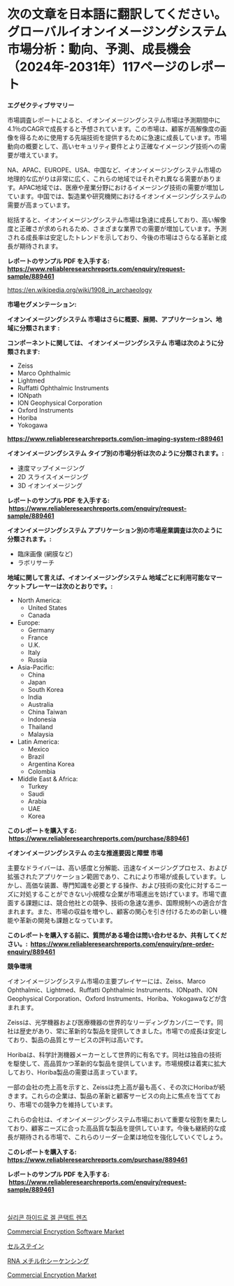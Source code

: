 <p><h1>次の文章を日本語に翻訳してください。 グローバルイオンイメージングシステム市場分析：動向、予測、成長機会（2024年-2031年）117ページのレポート</h1></p><p><strong>エグゼクティブサマリー</strong></p>
<p><p>市場調査レポートによると、イオンイメージングシステム市場は予測期間中に4.1％のCAGRで成長すると予想されています。この市場は、顧客が高解像度の画像を得るために使用する先端技術を提供するために急速に成長しています。市場動向の概要として、高いセキュリティ要件とより正確なイメージング技術への需要が増えています。</p><p>NA、APAC、EUROPE、USA、中国など、イオンイメージングシステム市場の地理的な広がりは非常に広く、これらの地域ではそれぞれ異なる需要があります。APAC地域では、医療や産業分野におけるイメージング技術の需要が増加しています。中国では、製造業や研究機関におけるイオンイメージングシステムの需要が高まっています。</p><p>総括すると、イオンイメージングシステム市場は急速に成長しており、高い解像度と正確さが求められるため、さまざまな業界での需要が増加しています。予測される成長率は安定したトレンドを示しており、今後の市場はさらなる革新と成長が期待されます。</p></p>
<p><strong>レポートのサンプル PDF を入手する: <a href="https://www.reliableresearchreports.com/enquiry/request-sample/889461">https://www.reliableresearchreports.com/enquiry/request-sample/889461</a></strong></p>
<p><a href="https://en.wikipedia.org/wiki/1908_in_archaeology">https://en.wikipedia.org/wiki/1908_in_archaeology</a></p>
<p><strong>市場セグメンテーション:</strong></p>
<p><strong> イオンイメージングシステム 市場はさらに概要、展開、アプリケーション、地域に分類されます :</strong></p>
<p><strong>コンポーネントに関しては、 イオンイメージングシステム 市場は次のように分類されます: &nbsp;</strong></p>
<p><ul><li>Zeiss</li><li>Marco Ophthalmic</li><li>Lightmed</li><li>Ruffatti Ophthalmic Instruments</li><li>IONpath</li><li>ION Geophysical Corporation</li><li>Oxford Instruments</li><li>Horiba</li><li>Yokogawa</li></ul></p>
<p><strong><a href="https://www.reliableresearchreports.com/ion-imaging-system-r889461">https://www.reliableresearchreports.com/ion-imaging-system-r889461</a></strong></p>
<p><strong> イオンイメージングシステム タイプ別の市場分析は次のように分類されます。:</strong></p>
<p><ul><li>速度マップイメージング</li><li>2D スライスイメージング</li><li>3D イオンイメージング</li></ul></p>
<p><strong>レポートのサンプル PDF を入手する: &nbsp;<a href="https://www.reliableresearchreports.com/enquiry/request-sample/889461">https://www.reliableresearchreports.com/enquiry/request-sample/889461</a></strong></p>
<p><strong> イオンイメージングシステム アプリケーション別の市場産業調査は次のように分類されます。:</strong></p>
<p><ul><li>臨床画像 (網膜など)</li><li>ラボリサーチ</li></ul></p>
<p><strong>地域に関して言えば、イオンイメージングシステム 地域ごとに利用可能なマーケットプレーヤーは次のとおりです。:</strong></p>
<p><ul>
    <li>
        North America:
        <ul>
            <li>United States</li>
            <li>Canada</li>
        </ul>
    </li>
    <li>
        Europe:
        <ul>
            <li>Germany</li>
            <li>France</li>
            <li>U.K.</li>
            <li>Italy</li>
            <li>Russia</li>
        </ul>
    </li>
    <li>
        Asia-Pacific:
        <ul>
            <li>China</li>
            <li>Japan</li>
            <li>South Korea</li>
            <li>India</li>
            <li>Australia</li>
            <li>China Taiwan</li>
            <li>Indonesia</li>
            <li>Thailand</li>
            <li>Malaysia</li>
        </ul>
    </li>
    <li>
        Latin America:
        <ul>
            <li>Mexico</li>
            <li>Brazil</li>
            <li>Argentina Korea</li>
            <li>Colombia</li>
        </ul>
    </li>
    <li>
        Middle East & Africa:
        <ul>
            <li>Turkey</li>
            <li>Saudi</li>
            <li>Arabia</li>
            <li>UAE</li>
            <li>Korea</li>
        </ul>
    </li>
    </ul></p>
<p><strong>このレポートを購入する: &nbsp;<a href="https://www.reliableresearchreports.com/purchase/889461">https://www.reliableresearchreports.com/purchase/889461</a></strong></p>
<p><strong>イオンイメージングシステム の主な推進要因と障壁 市場</strong></p>
<p><p>主要なドライバーは、高い感度と分解能、迅速なイメージングプロセス、および拡張されたアプリケーション範囲であり、これにより市場が成長しています。しかし、高価な装置、専門知識を必要とする操作、および技術の変化に対するニーズに対処することができない小規模な企業が市場進出を妨げています。市場で直面する課題には、競合他社との競争、技術の急速な進歩、国際規制への適合が含まれます。また、市場の収益を増やし、顧客の関心を引き付けるための新しい機能や革新の開発も課題となっています。</p></p>
<p><strong>このレポートを購入する前に、質問がある場合は問い合わせるか、共有してください。:&nbsp; <a href="https://www.reliableresearchreports.com/enquiry/pre-order-enquiry/889461">https://www.reliableresearchreports.com/enquiry/pre-order-enquiry/889461</a></strong></p>
<p><strong>競争環境</strong></p>
<p><p>イオンイメージングシステム市場の主要プレイヤーには、Zeiss、Marco Ophthalmic、Lightmed、Ruffatti Ophthalmic Instruments、IONpath、ION Geophysical Corporation、Oxford Instruments、Horiba、Yokogawaなどが含まれます。</p><p>Zeissは、光学機器および医療機器の世界的なリーディングカンパニーです。同社は歴史があり、常に革新的な製品を提供してきました。市場での成長は安定しており、製品の品質とサービスの評判は高いです。</p><p>Horibaは、科学計測機器メーカーとして世界的に有名です。同社は独自の技術を駆使して、高品質かつ革新的な製品を提供しています。市場規模は着実に拡大しており、Horiba製品の需要は高まっています。</p><p>一部の会社の売上高を示すと、Zeissは売上高が最も高く、その次にHoribaが続きます。これらの企業は、製品の革新と顧客サービスの向上に焦点を当てており、市場での競争力を維持しています。</p><p>これらの会社は、イオンイメージングシステム市場において重要な役割を果たしており、顧客ニーズに合った高品質な製品を提供しています。今後も継続的な成長が期待される市場で、これらのリーダー企業は地位を強化していくでしょう。</p></p>
<p><strong>このレポートを購入する: &nbsp; <a href="https://www.reliableresearchreports.com/purchase/889461">https://www.reliableresearchreports.com/purchase/889461</a></strong></p>
<p><strong>レポートのサンプル PDF を入手する: &nbsp;<a href="https://www.reliableresearchreports.com/enquiry/request-sample/889461">https://www.reliableresearchreports.com/enquiry/request-sample/889461</a></strong><strong></strong></p>
<p>&nbsp;</p>
<p><p><a href="https://github.com/LuckeyCorbin/Market-Research-Report-List-2/blob/main/988950631672.md">실리콘 하이드로 겔 콘택트 렌즈</a></p><p><a href="https://github.com/marthawweekle/Market-Research-Report-List-2/blob/main/commercial-encryption-software-market.md">Commercial Encryption Software Market</a></p><p><a href="https://github.com/RandallRunte2023/Market-Research-Report-List-2/blob/main/884978723528.md">セルステイン</a></p><p><a href="https://github.com/DanykaKilback/Market-Research-Report-List-2/blob/main/146468423529.md">RNA メチル化シーケンシング</a></p><p><a href="https://github.com/SheilaBruen2023/Market-Research-Report-List-2/blob/main/commercial-encryption-market.md">Commercial Encryption Market</a></p></p>